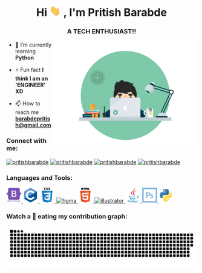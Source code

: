 
<h1 align="center">Hi <img src="https://raw.githubusercontent.com/ABSphreak/ABSphreak/master/gifs/Hi.gif" width="30px"> , I'm Pritish Barabde </h1>
<h3 align="center">A TECH ENTHUSIAST!!</h3>

</p>
<img align="right" alt="Coding" width="380" src="https://github.com/pritishbarabde/pritishbarabde/blob/main/Images/GitHub%20Profile.gif">

- 🌱 I’m currently learning **Python**

- ⚡ Fun fact **I think I am an 'ENGINEER' XD**

- 📫 How to reach me **barabdepritish@gmail.com**

<h3 align="left">Connect with me:</h3>
<p align="left">
<a href="https://twitter.com/pritishbarabde" target="blank"><img align="center" src="https://cdn.jsdelivr.net/npm/simple-icons@3.0.1/icons/twitter.svg" alt="pritishbarabde" height="30" width="40" /></a>
<a href="https://linkedin.com/in/pritishbarabde" target="blank"><img align="center" src="https://cdn.jsdelivr.net/npm/simple-icons@3.0.1/icons/linkedin.svg" alt="pritishbarabde" height="30" width="40" /></a>
<a href="https://fb.com/pritishbarabde" target="blank"><img align="center" src="https://cdn.jsdelivr.net/npm/simple-icons@3.0.1/icons/facebook.svg" alt="pritishbarabde" height="30" width="40" /></a>
<a href="https://instagram.com/pritishbarabde" target="blank"><img align="center" src="https://cdn.jsdelivr.net/npm/simple-icons@3.0.1/icons/instagram.svg" alt="pritishbarabde" height="30" width="40" /></a>
</p>

<h3 align="left">Languages and Tools:</h3>
<p align="left"> <a href="https://getbootstrap.com" target="_blank"> <img src="https://raw.githubusercontent.com/devicons/devicon/master/icons/bootstrap/bootstrap-plain-wordmark.svg" alt="bootstrap" width="40" height="40"/> </a> <a href="https://www.cprogramming.com/" target="_blank"> <img src="https://raw.githubusercontent.com/devicons/devicon/master/icons/c/c-original.svg" alt="c" width="40" height="40"/> </a> <a href="https://www.w3schools.com/css/" target="_blank"> <img src="https://raw.githubusercontent.com/devicons/devicon/master/icons/css3/css3-original-wordmark.svg" alt="css3" width="40" height="40"/> </a> <a href="https://www.figma.com/" target="_blank"> <img src="https://www.vectorlogo.zone/logos/figma/figma-icon.svg" alt="figma" width="40" height="40"/> </a> <a href="https://www.w3.org/html/" target="_blank"> <img src="https://raw.githubusercontent.com/devicons/devicon/master/icons/html5/html5-original-wordmark.svg" alt="html5" width="40" height="40"/> </a> <a href="https://www.adobe.com/in/products/illustrator.html" target="_blank"> <img src="https://www.vectorlogo.zone/logos/adobe_illustrator/adobe_illustrator-icon.svg" alt="illustrator" width="40" height="40"/> </a> <a href="https://www.java.com" target="_blank"> <img src="https://raw.githubusercontent.com/devicons/devicon/master/icons/java/java-original.svg" alt="java" width="40" height="40"/> </a> <a href="https://www.photoshop.com/en" target="_blank"> <img src="https://raw.githubusercontent.com/devicons/devicon/master/icons/photoshop/photoshop-line.svg" alt="photoshop" width="40" height="40"/> </a> <a href="https://www.python.org" target="_blank"> <img src="https://raw.githubusercontent.com/devicons/devicon/master/icons/python/python-original.svg" alt="python" width="40" height="40"/> </a> </p>

<h3 align = 'left'>Watch a 🐍 eating my contribution graph:</h3>
<p align="center">
  <img src="https://github.com/Ayan-thecodeking/ayan-thecodeking/blob/output/github-contribution-grid-snake.svg" alt="snake"></center>
</p>
